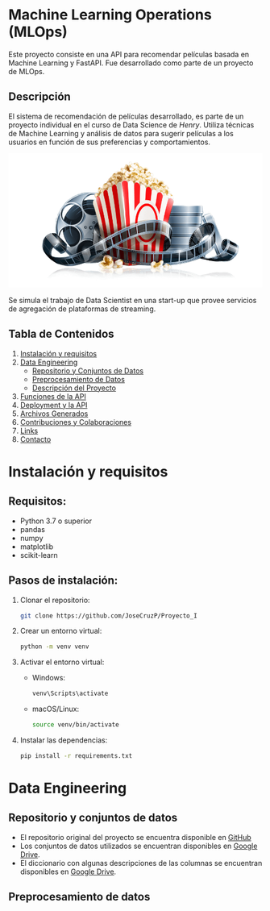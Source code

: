 # Machine Learning Operations (MLOps)
Este proyecto consiste en una API para recomendar películas basada en Machine Learning y FastAPI. Fue desarrollado como parte de un proyecto de MLOps.

## Descripción
El sistema de recomendación de películas desarrollado,  es parte de un proyecto individual en el curso de Data Science de *Henry*. Utiliza técnicas de Machine Learning y análisis de datos para sugerir películas a los usuarios en función de sus preferencias y comportamientos.

<p align="center">
  <img src="./pelicula.png" alt="Película" width="600"/>
</p>

Se simula el trabajo de Data Scientist en una start-up que provee servicios de agregación de plataformas de streaming.

## Tabla de Contenidos
1. [Instalación y requisitos](#Instalación-y-requisitos)
2. [Data Engineering](#Data-engineering)
   - [Repositorio y Conjuntos de Datos](#Repositorio-y-conjuntos-de-datos)
   - [Preprocesamiento de Datos](#Preprocesamiento-de-datos)
   - [Descripción del Proyecto](#Descripción-del-proyecto)
3. [Funciones de la API](#funciones-de-la-api)
4. [Deployment y la API](#deployment-y-la-api)
5. [Archivos Generados](#archivos-generados)
6. [Contribuciones y Colaboraciones](#contribuciones-y-colaboraciones)
7. [Links](#links)
8. [Contacto](#contacto)


# Instalación y requisitos

## Requisitos:
- Python 3.7 o superior
- pandas
- numpy
- matplotlib
- scikit-learn

## Pasos de instalación:

1. Clonar el repositorio:
   ```bash
   git clone https://github.com/JoseCruzP/Proyecto_I
   
2. Crear un entorno virtual:
   ```bash
   python -m venv venv

3. Activar el entorno virtual:

   - Windows:
     ```bash
     venv\Scripts\activate

   - macOS/Linux:
     ```bash
     source venv/bin/activate

4. Instalar las dependencias:
   
   ```bash
   pip install -r requirements.txt


# Data Engineering

## Repositorio y conjuntos de datos

 - El repositorio original del proyecto se encuentra disponible en [GitHub](https://github.com/soyHenry/fe-ct-pimlops2)
 - Los conjuntos de datos utilizados se encuentran disponibles en [Google Drive](https://drive.google.com/drive/folders/1X_LdCoGTHJDbD28_dJTxaD4fVuQC9Wt5).
 - El diccionario con algunas descripciones de las columnas se encuentran disponibles en [Google Drive](https://docs.google.com/spreadsheets/d/1QkHH5er-74Bpk122tJxy_0D49pJMIwKLurByOfmxzho/edit?gid=0#gid=0).

## Preprocesamiento de datos
